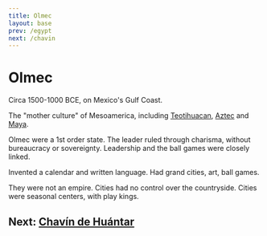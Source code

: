 ```yaml
---
title: Olmec
layout: base
prev: /egypt
next: /chavin
---
```


# Olmec

Circa 1500-1000 BCE, on Mexico's Gulf Coast.

The "mother culture" of Mesoamerica, including [Teotihuacan](/teotihuacan), [Aztec](/aztec) and [Maya](/maya).

Olmec were a 1st order state.
The leader ruled through charisma, without bureaucracy or sovereignty.
Leadership and the ball games were closely linked.

Invented a calendar and written language.
Had grand cities, art, ball games.

They were not an empire.
Cities had no control over the countryside.
Cities were seasonal centers, with play kings.

## Next: [Chavín de Huántar](/chavin)
